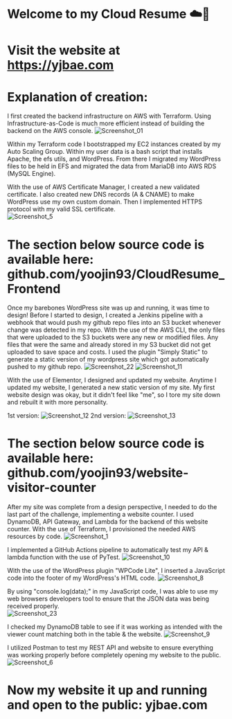 # Welcome to my Cloud Resume ☁️🙋‍ 
# Visit the website at https://yjbae.com


# Explanation of creation: 
I first created the backend infrastructure on AWS with Terraform. Using Infrastructure-as-Code is much more efficient instead of building the backend on the AWS console.
![Screenshot_01](https://user-images.githubusercontent.com/109190196/229940541-424e6458-ee4d-49b4-b7cb-a3e01526579d.jpg)

Within my Terraform code I bootstrapped my EC2 instances created by my Auto Scaling Group. Within my user data is a bash script that installs Apache, the efs utils, and WordPress. From there I migrated my WordPress files to be held in EFS and migrated the data from MariaDB into AWS RDS (MySQL Engine). 

With the use of AWS Certificate Manager, I created a new validated certificate. I also created new DNS records (A & CNAME) to make WordPress use my own custom domain. Then I implemented HTTPS protocol with my valid SSL certificate.  
![Screenshot_5](https://user-images.githubusercontent.com/109190196/230819125-5887927a-329d-46d3-af15-5317165e8927.jpg)

# The section below source code is available here: github.com/yoojin93/CloudResume_Frontend
Once my barebones WordPress site was up and running, it was time to design! Before I started to design, I created a Jenkins pipeline with a webhook that would push my github repo files into an S3 bucket whenever change was detected in my repo. With the use of the AWS CLI, the only files that were uploaded to the S3 buckets were any new or modified files. Any files that were the same and already stored in my S3 bucket did not get uploaded to save space and costs. I used the plugin "Simply Static" to generate a static version of my wordpress site which got automatically pushed to my github repo.
![Screenshot_22](https://user-images.githubusercontent.com/109190196/232249159-d70f1e81-9e27-4594-8ffb-9787d009a2f9.jpg)
![Screenshot_11](https://user-images.githubusercontent.com/109190196/232249162-5b6704db-177f-4b40-ba3b-593e9304ab91.jpg)

With the use of Elementor, I designed and updated my website. Anytime I updated my website, I generated a new static version of my site. My first website design was okay, but it didn't feel like "me", so I tore my site down and rebuilt it with more personality.

1st version:
![Screenshot_12](https://user-images.githubusercontent.com/109190196/232249377-b2a77377-0d5c-480b-8858-5bb7c53147ab.jpg)
2nd version:
![Screenshot_13](https://user-images.githubusercontent.com/109190196/232249408-11d480a7-f9a8-48a5-8af0-f4cd2d3eca50.jpg)

# The section below source code is available here: github.com/yoojin93/website-visitor-counter
After my site was complete from a design perspective, I needed to do the last part of the challenge, implementing a website counter. I used DynamoDB, API Gateway, and Lambda for the backend of this website counter. With the use of Terraform, I provisioned the needed AWS resources by code. 
![Screenshot_1](https://user-images.githubusercontent.com/109190196/232249656-5ecbc7f8-d0df-4331-9ee8-874a37158292.jpg)

I implemented a GitHub Actions pipeline to automatically test my API & lambda function with the use of PyTest.
![Screenshot_10](https://user-images.githubusercontent.com/109190196/232249720-1831b3cd-11f4-47c1-8548-2cf65241d313.jpg)

With the use of the WordPress plugin "WPCode Lite", I inserted a JavaScript code into the footer of my WordPress's HTML code.
![Screenshot_8](https://user-images.githubusercontent.com/109190196/232249757-f05a6875-b89e-40a2-a6b6-0fc6f29ea5ec.jpg)

By using "console.log(data);" in my JavaScript code, I was able to use my web browsers developers tool to ensure that the JSON data was being received properly.  
![Screenshot_23](https://user-images.githubusercontent.com/109190196/232249863-a2ff0540-45ce-4927-8c19-d8b97c8de27e.jpg)

I checked my DynamoDB table to see if it was working as intended with the viewer count matching both in the table & the website.
![Screenshot_9](https://user-images.githubusercontent.com/109190196/232249931-7af63cbd-cd17-4b4b-81b7-9c0011be7676.jpg)

I utilized Postman to test my REST API and website to ensure everything was working properly before completely opening my website to the public.
![Screenshot_6](https://user-images.githubusercontent.com/109190196/232249889-77736745-7e46-4b3c-b9e0-804310ac332c.jpg)

# Now my website it up and running and open to the public: yjbae.com
